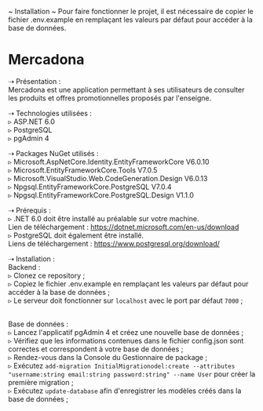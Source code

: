 
~ Installation ~
Pour faire fonctionner le projet, il est nécessaire de copier le fichier .env.example en remplaçant les valeurs par défaut pour accéder à la base de données. 

Mercadona
====================================================

⇢ Présentation :
<br> Mercadona est une application permettant à ses utilisateurs de consulter les produits et offres promotionnelles proposés par l'enseigne.

⇢ Technologies utilisées :
<br>▹ ASP.NET 6.0
<br>▹ PostgreSQL
<br>▹ pgAdmin 4

⇢ Packages NuGet utilisés :
<br>▹ Microsoft.AspNetCore.Identity.EntityFrameworkCore V6.0.10
<br>▹ Microsoft.EntityFrameworkCore.Tools V7.0.5
<br>▹ Microsoft.VisualStudio.Web.CodeGeneration.Design V6.0.13
<br>▹ Npgsql.EntityFrameworkCore.PostgreSQL V7.0.4
<br>▹ Npgsql.EntityFrameworkCore.PostgreSQL.Design V1.1.0

⇢ Prérequis :
<br>▹ .NET 6.0 doit être installé au préalable sur votre machine.
<br> Lien de téléchargement : https://dotnet.microsoft.com/en-us/download
<br>▹ PostgreSQL doit également être installé.
<br> Liens de téléchargement : https://www.postgresql.org/download/
<br>

⇢ Installation :
<br>Backend :
<br>▹ Clonez ce repository ;
<br>▹ Copiez le fichier .env.example en remplaçant les valeurs par défaut pour accéder à la base de données ;
<br>▹ Le serveur doit fonctionner sur `localhost` avec le port par défaut `7000` ;
<br>

<br>Base de données :
<br>▹ Lancez l'applicatif pgAdmin 4 et créez une nouvelle base de données ;
<br>▹ Vérifiez que les informations contenues dans le fichier config.json sont correctes et correspondent à votre base de données ;
<br>▹ Rendez-vous dans la Console du Gestionnaire de package ;
<br>▹ Exécutez `add-migration InitialMigrationodel:create --attributes "username:string email:string password:string" --name User` pour créer la première migration ;
<br>▹ Exécutez `update-database` afin d'enregistrer les modèles créés dans la base de données ;
<br>


